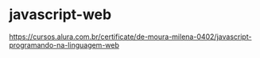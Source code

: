 # javascript-web

https://cursos.alura.com.br/certificate/de-moura-milena-0402/javascript-programando-na-linguagem-web
